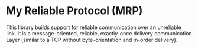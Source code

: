 # My Reliable Protocol (MRP) #
This library builds support for reliable communication over an unreliable link. It is a message-oriented, reliable, exactly-once delivery communication Layer (similar to a TCP without byte-orientation and in-order delivery).